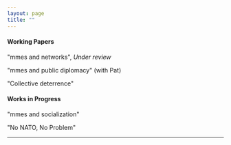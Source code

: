 ```yaml
---
layout: page
title: ""
---
```



#### Working Papers

"mmes and networks", *Under review*

"mmes and public diplomacy" (with Pat)

"Collective deterrence"

#### Works in Progress

"mmes and socialization"

"No NATO, No Problem"

---
